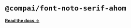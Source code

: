 # `@compai/font-noto-serif-ahom`

[**Read the docs &rarr;**](https://components.ai/docs/typefaces/noto-serif-ahom)
